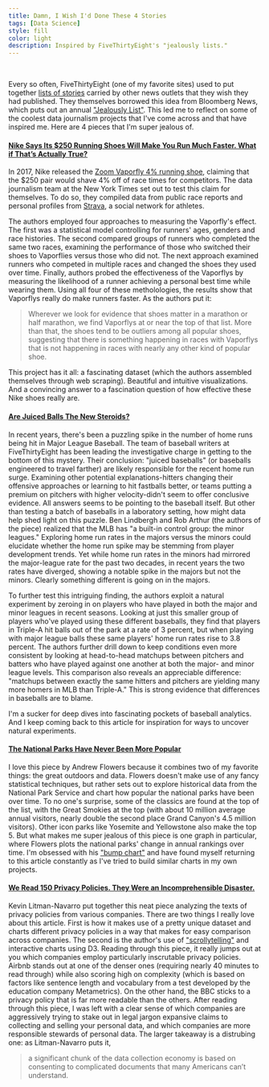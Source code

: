 ```yaml
---
title: Damn, I Wish I'd Done These 4 Stories
tags: [Data Science]
style: fill
color: light
description: Inspired by FiveThirtyEight's "jealously lists."
---
```


<br>

Every so often, FiveThirtyEight (one of my favorite sites) used to put together [lists of stories](https://fivethirtyeight.com/tag/envy/) carried by other news outlets that they wish they had published. They themselves borrowed this idea from Bloomberg News, which puts out an annual ["Jealously List"](https://www.bloomberg.com/features/2018-jealousy-list/). This led me to reflect on some of the coolest data journalism projects that I've come across and that have inspired me. Here are 4 pieces that I'm super jealous of.

#### [Nike Says Its $250 Running Shoes Will Make You Run Much Faster. What if That’s Actually True?](https://www.nytimes.com/interactive/2018/07/18/upshot/nike-vaporfly-shoe-strava.html)

In 2017, Nike released the [Zoom Vaporfly 4% running shoe](https://news.nike.com/footwear/nike-zoom-vaporfly-4), claiming that the $250 pair would shave 4% off of race times for competitors. The data journalism team at the New York Times set out to test this claim for themselves. To do so, they compiled data from public race reports and personal profiles from [Strava](https://www.strava.com/), a social network for athletes. 

The authors employed four approaches to measuring the Vaporfly's effect. The first was a statistical model controlling for runners' ages, genders and race histories. The second compared groups of runners who completed the same two races, examining the performance of those who switched their shoes to Vaporflies versus those who did not. The next approach examined runners who competed in multiple races and changed the shoes they used over time. Finally, authors probed the effectiveness of the Vaporflys by measuring the likelihood of a runner achieving a personal best time while wearing them. Using all four of these metholologies, the results show that Vaporflys really do make runners faster. As the authors put it: 

> Wherever we look for evidence that shoes matter in a marathon or half marathon, we find Vaporflys at or near the top of that list. More than that, the shoes tend to be outliers among all popular shoes, suggesting that there is something happening in races with Vaporflys that is not happening in races with nearly any other kind of popular shoe.

This project has it all: a fascinating dataset (which the authors assembled themselves through web scraping). Beautiful and intuitive visualizations. And a convincing answer to a fascination question of how effective these Nike shoes really are. 

#### [Are Juiced Balls The New Steroids?](https://fivethirtyeight.com/features/are-juiced-balls-the-new-steroids/)

In recent years, there's been a puzzling spike in the number of home runs being hit in Major League Baseball. The team of baseball writers at FiveThirtyEight has been leading the investigative charge in getting to the bottom of this mystery. Their conclusion: "juiced baseballs" (or baseballs engineered to travel farther) are likely responsible for the recent home run surge. Examining other potential explanations-hitters changing their offensive approaches or learning to hit fastballs better, or teams putting a premium on pitchers with higher velocity-didn't seem to offer conclusive evidence. All answers seems to be pointing to the baseball itself. But other than testing a batch of baseballs in a laboratory setting, how might data help shed light on this puzzle. Ben Lindbergh and Rob Arthur (the authors of the piece) realized that the MLB has "a built-in control group: the minor leagues." Exploring home run rates in the majors versus the minors could elucidate whether the home run spike may be stemming from player development trends. Yet while home run rates in the minors had mirrored the major-league rate for the past two decades, in recent years the two rates have diverged, showing a notable spike in the majors but not the minors. Clearly something different is going on in the majors. 

To further test this intriguing finding, the authors exploit a natural experiment by zeroing in on players who have played in both the major and minor leagues in recent seasons. Looking at just this smaller group of players who've played using these different baseballs, they find that players in Triple-A hit balls out of the park at a rate of 3 percent, but when playing with major league balls these same players' home run rates rise to 3.8 percent. The authors further drill down to keep conditions even more consistent by looking at head-to-head matchups between pitchers and batters who have played against one another at both the major- and minor league levels. This comparison also reveals an appreciable difference: "matchups between exactly the same hitters and pitchers are yielding many more homers in MLB than Triple-A." This is strong evidence that differences in baseballs are to blame. 

I'm a sucker for deep dives into fascinating pockets of baseball analytics. And I keep coming back to this article for inspiration for ways to uncover natural experiments. 

#### [The National Parks Have Never Been More Popular](https://fivethirtyeight.com/features/the-national-parks-have-never-been-more-popular/)

I love this piece by Andrew Flowers because it combines two of my favorite things: the great outdoors and data. Flowers doesn't make use of any fancy statistical techniques, but rather sets out to explore historical data from the National Park Service and chart how popular the national parks have been over time. To no one's surprise, some of the classics are found at the top of the list, with the Great Smokies at the top (with about 10 million average annual visitors, nearly double the second place Grand Canyon's 4.5 million visitors). Other icon parks like Yosemite and Yellowstone also make the top 5. But what makes me super jealous of this piece is one graph in particular, where Flowers plots the national parks' change in annual rankings over time. I'm obsessed with his ["bump chart"](https://www.kenflerlage.com/2017/01/my-thoughts-on-bump-charts-and-when-to.html) and have found myself returning to this article constantly as I've tried to build similar charts in my own projects. 

#### [We Read 150 Privacy Policies. They Were an Incomprehensible Disaster.](https://www.nytimes.com/interactive/2019/06/12/opinion/facebook-google-privacy-policies.html)

Kevin Litman-Navarro put together this neat piece analyzing the texts of privacy policies from various companies. There are two things I really love about this article. First is how it makes use of a pretty unique dataset and charts different privacy policies in a way that makes for easy comparison across companies. The second is the author's use of ["scrollytelling"](https://pudding.cool/process/how-to-implement-scrollytelling/) and interactive charts using D3. Reading through this piece, it really jumps out at you which companies employ particularly inscrutable privacy policies. Airbnb stands out at one of the denser ones (requiring nearly 40 minutes to read through) while also scoring high on complexity (which is based on factors like sentence length and vocabulary from a test developed by the education company Metametrics). On the other hand, the BBC sticks to a privacy policy that is far more readable than the others. After reading through this piece, I was left with a clear sense of which companies are aggressively trying to stake out in legal jargon expansive claims to collecting and selling your personal data, and which companies are more responsible stewards of personal data. The larger takeaway is a distrubing one: as Litman-Navarro puts it,  

> a significant chunk of the data collection economy is based on consenting to complicated documents that many Americans can’t understand.